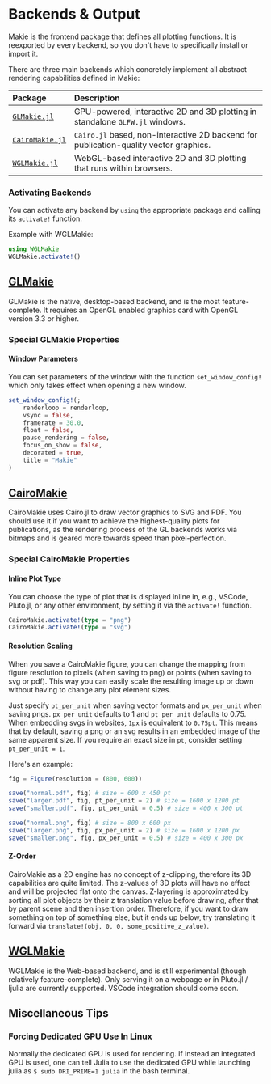 # Backends & Output

Makie is the frontend package that defines all plotting functions.
It is reexported by every backend, so you don't have to specifically install or import it.

There are three main backends which concretely implement all abstract rendering capabilities defined in Makie:

| Package                                                        | Description                                                                           |
| :------------------------------------------------------------- | :------------------------------------------------------------------------------------ |
| [`GLMakie.jl`](https://github.com/JuliaPlots/Makie.jl/tree/master/GLMakie)       | GPU-powered, interactive 2D and 3D plotting in standalone `GLFW.jl` windows.          |
| [`CairoMakie.jl`](https://github.com/JuliaPlots/Makie.jl/tree/master/CairoMakie) | `Cairo.jl` based, non-interactive 2D backend for publication-quality vector graphics. |
| [`WGLMakie.jl`](https://github.com/JuliaPlots/Makie.jl/tree/master/WGLMakie)     | WebGL-based interactive 2D and 3D plotting that runs within browsers.                 |

### Activating Backends

You can activate any backend by `using` the appropriate package and calling its `activate!` function.

Example with WGLMakie:

```julia
using WGLMakie
WGLMakie.activate!()
```

## [GLMakie](https://github.com/JuliaPlots/Makie.jl/tree/master/GLMakie)

GLMakie is the native, desktop-based backend, and is the most feature-complete.
It requires an OpenGL enabled graphics card with OpenGL version 3.3 or higher.

### Special GLMakie Properties

#### Window Parameters

You can set parameters of the window with the function `set_window_config!` which only takes effect when opening a new window.

```julia
set_window_config!(;
    renderloop = renderloop,
    vsync = false,
    framerate = 30.0,
    float = false,
    pause_rendering = false,
    focus_on_show = false,
    decorated = true,
    title = "Makie"
)
```

## [CairoMakie](https://github.com/JuliaPlots/Makie.jl/tree/master/CairoMakie)

CairoMakie uses Cairo.jl to draw vector graphics to SVG and PDF.
You should use it if you want to achieve the highest-quality plots for publications, as the rendering process of the GL backends works via bitmaps and is geared more towards speed than pixel-perfection.

### Special CairoMakie Properties

#### Inline Plot Type

You can choose the type of plot that is displayed inline in, e.g., VSCode, Pluto.jl, or any other environment, by setting it via the `activate!` function.

```julia
CairoMakie.activate!(type = "png")
CairoMakie.activate!(type = "svg")
```

#### Resolution Scaling

When you save a CairoMakie figure, you can change the mapping from figure resolution to pixels (when saving to png) or points (when saving to svg or pdf).
This way you can easily scale the resulting image up or down without having to change any plot element sizes.

Just specify `pt_per_unit` when saving vector formats and `px_per_unit` when saving pngs.
`px_per_unit` defaults to 1 and `pt_per_unit` defaults to 0.75.
When embedding svgs in websites, `1px` is equivalent to `0.75pt`.
This means that by default, saving a png or an svg results in an embedded image of the same apparent size.
If you require an exact size in `pt`, consider setting `pt_per_unit = 1`.

Here's an example:

```julia
fig = Figure(resolution = (800, 600))

save("normal.pdf", fig) # size = 600 x 450 pt
save("larger.pdf", fig, pt_per_unit = 2) # size = 1600 x 1200 pt
save("smaller.pdf", fig, pt_per_unit = 0.5) # size = 400 x 300 pt

save("normal.png", fig) # size = 800 x 600 px
save("larger.png", fig, px_per_unit = 2) # size = 1600 x 1200 px
save("smaller.png", fig, px_per_unit = 0.5) # size = 400 x 300 px
```

#### Z-Order

CairoMakie as a 2D engine has no concept of z-clipping, therefore its 3D capabilities are quite limited.
The z-values of 3D plots will have no effect and will be projected flat onto the canvas.
Z-layering is approximated by sorting all plot objects by their z translation value before drawing, after that by parent scene and then insertion order.
Therefore, if you want to draw something on top of something else, but it ends up below, try translating it forward via `translate!(obj, 0, 0, some_positive_z_value)`.

## [WGLMakie](https://github.com/JuliaPlots/Makie.jl/tree/master/WGLMakie)

WGLMakie is the Web-based backend, and is still experimental (though relatively feature-complete). Only serving it on a webpage or in Pluto.jl / Ijulia are currently supported. VSCode integration should come soon.

## Miscellaneous Tips

### Forcing Dedicated GPU Use In Linux

Normally the dedicated GPU is used for rendering.
If instead an integrated GPU is used, one can tell Julia to use the dedicated GPU while launching julia as `$ sudo DRI_PRIME=1 julia` in the bash terminal.
